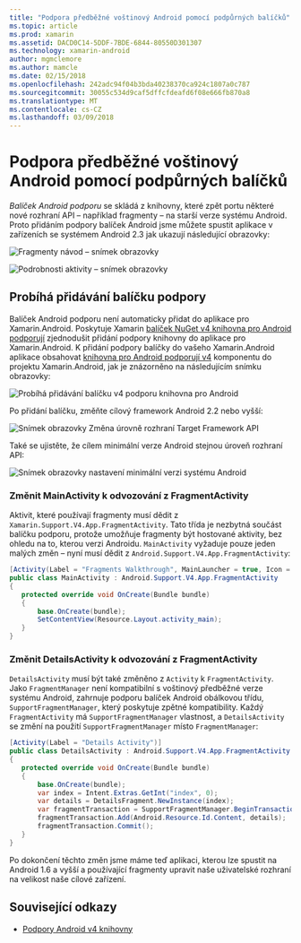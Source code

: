 ```yaml
---
title: "Podpora předběžné voštinový Android pomocí podpůrných balíčků"
ms.topic: article
ms.prod: xamarin
ms.assetid: DACD0C14-5DDF-7BDE-6844-80550D301307
ms.technology: xamarin-android
author: mgmclemore
ms.author: mamcle
ms.date: 02/15/2018
ms.openlocfilehash: 242adc94f04b3bda40238370ca924c1807a0c787
ms.sourcegitcommit: 30055c534d9caf5dffcfdeafd6f08e666fb870a8
ms.translationtype: MT
ms.contentlocale: cs-CZ
ms.lasthandoff: 03/09/2018
---
```

# <a name="supporting-pre-honeycomb-android-using-support-packages"></a>Podpora předběžné voštinový Android pomocí podpůrných balíčků

*Balíček Android podporu* se skládá z knihovny, které zpět portu některé nové rozhraní API &ndash; například fragmenty &ndash; na starší verze systému Android. Proto přidáním podpory balíček Android jsme můžete spustit aplikace v zařízeních se systémem Android 2.3 jak ukazují následující obrazovky:

![Fragmenty návod – snímek obrazovky](supporting-pre-honeycomb-images/00.png)

![Podrobnosti aktivity – snímek obrazovky](supporting-pre-honeycomb-images/01.png)


## <a name="adding-the-support-package"></a>Probíhá přidávání balíčku podpory

Balíček Android podporu není automaticky přidat do aplikace pro Xamarin.Android. Poskytuje Xamarin [balíček NuGet v4 knihovna pro Android podporují](https://www.nuget.org/packages/Xamarin.Android.Support.v4/) zjednodušit přidání podpory knihovny do aplikace pro Xamarin.Android.
K přidání podpory balíčky do vašeho Xamarin.Android aplikace obsahovat [knihovna pro Android podporují v4](https://www.nuget.org/packages/Xamarin.Android.Support.v4/) komponentu do projektu Xamarin.Android, jak je znázorněno na následujícím snímku obrazovky:

![Probíhá přidávání balíčku v4 podporu knihovna pro Android](supporting-pre-honeycomb-images/02.png)

Po přidání balíčku, změňte cílový framework Android 2.2 nebo vyšší:

![Snímek obrazovky Změna úrovně rozhraní Target Framework API](supporting-pre-honeycomb-images/03.png)

Také se ujistěte, že cílem minimální verze Android stejnou úroveň rozhraní API:

![Snímek obrazovky nastavení minimální verzi systému Android](supporting-pre-honeycomb-images/04.png)



### <a name="change-mainactivity-to-derive-from-fragmentactivity"></a>Změnit MainActivity k odvozování z FragmentActivity

Aktivit, které používají fragmenty musí dědit z `Xamarin.Support.V4.App.FragmentActivity`. Tato třída je nezbytná součást balíčku podporu, protože umožňuje fragmenty být hostované aktivity, bez ohledu na to, kterou verzi Androidu. `MainActivity` vyžaduje pouze jeden malých změn – nyní musí dědit z `Android.Support.V4.App.FragmentActivity`:

```csharp
[Activity(Label = "Fragments Walkthrough", MainLauncher = true, Icon = "@drawable/launcher")]
public class MainActivity : Android.Support.V4.App.FragmentActivity
{
   protected override void OnCreate(Bundle bundle)
   {
       base.OnCreate(bundle);
       SetContentView(Resource.Layout.activity_main);
   }
}
```


### <a name="change-detailsactivity-to-derive-from-fragmentactivity"></a>Změnit DetailsActivity k odvozování z FragmentActivity

`DetailsActivity` musí být také změněno z `Activity` k `FragmentActivity`. Jako `FragmentManager` není kompatibilní s voštinový předběžné verze systému Android, zahrnuje podporu balíček Android obálkovou třídu, `SupportFragmentManager`, který poskytuje zpětné kompatibility. Každý `FragmentActivity` má `SupportFragmentManager` vlastnost, a `DetailsActivity` se změní na použití `SupportFragmentManager` místo `FragmentManager`:

```csharp
[Activity(Label = "Details Activity")]
public class DetailsActivity : Android.Support.V4.App.FragmentActivity
{
   protected override void OnCreate(Bundle bundle)
   {
       base.OnCreate(bundle);
       var index = Intent.Extras.GetInt("index", 0);
       var details = DetailsFragment.NewInstance(index);
       var fragmentTransaction = SupportFragmentManager.BeginTransaction(); // Notice the change from FragmentManager to SupportFragmentManager
       fragmentTransaction.Add(Android.Resource.Id.Content, details);
       fragmentTransaction.Commit();
   }
}
```

Po dokončení těchto změn jsme máme teď aplikaci, kterou lze spustit na Android 1.6 a vyšší a používající fragmenty upravit naše uživatelské rozhraní na velikost naše cílové zařízení.


## <a name="related-links"></a>Související odkazy

- [Podpory Android v4 knihovny](https://www.nuget.org/packages/Xamarin.Android.Support.v4)
